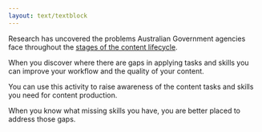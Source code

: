 ```yaml
---
layout: text/textblock
---
```


Research has uncovered the problems Australian Government agencies face throughout the [stages of the content lifecycle](https://guides.service.gov.au/governing-content/content-lifecycle/).

When you discover where there are gaps in applying tasks and skills you can improve your workflow and the quality of your content.

You can use this activity to raise awareness of the content tasks and skills you need for content production.

When you know what missing skills you have, you are better placed to address those gaps. 


